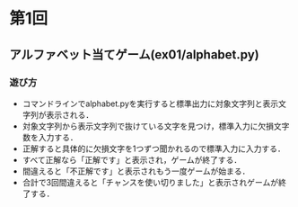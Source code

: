 # 第1回
## アルファベット当てゲーム(ex01/alphabet.py)
### 遊び方
* コマンドラインでalphabet.pyを実行すると標準出力に対象文字列と表示文字列が表示される．
* 対象文字列から表示文字列で抜けている文字を見つけ，標準入力に欠損文字数を入力する．
* 正解すると具体的に欠損文字を1つずつ聞かれるので標準入力に入力する．
* すべて正解なら「正解です」と表示され，ゲームが終了する．
* 間違えると「不正解です」と表示されもう一度ゲームが始まる．
* 合計で3回間違えると「チャンスを使い切りました」と表示されゲームが終了する．
